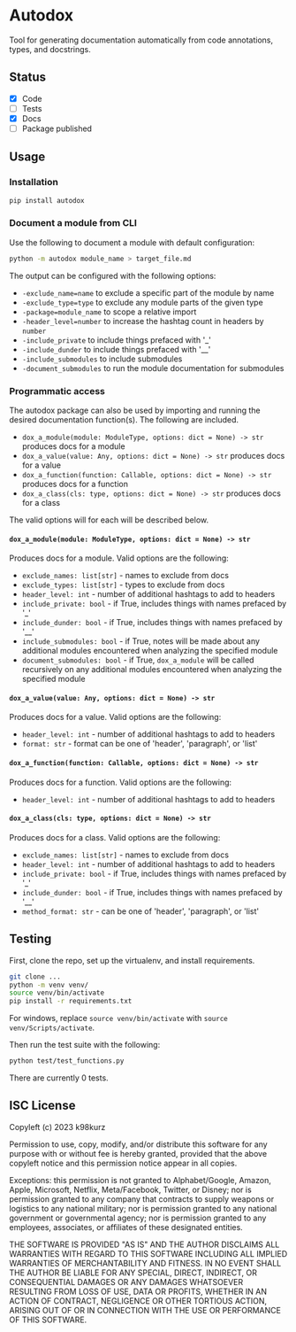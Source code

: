 # Autodox

Tool for generating documentation automatically from code annotations, types,
and docstrings.

## Status

- [x] Code
- [ ] Tests
- [x] Docs
- [ ] Package published

## Usage

### Installation

```bash
pip install autodox
```

### Document a module from CLI

Use the following to document a module with default configuration:

```bash
python -m autodox module_name > target_file.md
```

The output can be configured with the following options:
- `-exclude_name=name` to exclude a specific part of the module by name
- `-exclude_type=type` to exclude any module parts of the given type
- `-package=module_name` to scope a relative import
- `-header_level=number` to increase the hashtag count in headers by `number`
- `-include_private` to include things prefaced with '_'
- `-include_dunder` to include things prefaced with '__'
- `-include_submodules` to include submodules
- `-document_submodules` to run the module documentation for submodules

### Programmatic access

The autodox package can also be used by importing and running the desired
documentation function(s). The following are included.

- `dox_a_module(module: ModuleType, options: dict = None) -> str` produces docs for a module
- `dox_a_value(value: Any, options: dict = None) -> str` produces docs for a value
- `dox_a_function(function: Callable, options: dict = None) -> str` produces docs for a function
- `dox_a_class(cls: type, options: dict = None) -> str` produces docs for a class

The valid options will for each will be described below.

#### `dox_a_module(module: ModuleType, options: dict = None) -> str`

Produces docs for a module. Valid options are the following:

- `exclude_names: list[str]` - names to exclude from docs
- `exclude_types: list[str]` - types to exclude from docs
- `header_level: int` - number of additional hashtags to add to headers
- `include_private: bool` - if True, includes things with names prefaced by '_'
- `include_dunder: bool` - if True, includes things with names prefaced by '__'
- `include_submodules: bool` - if True, notes will be made about any additional
modules encountered when analyzing the specified module
- `document_submodules: bool` - if True, `dox_a_module` will be called
recursively on any additional modules encountered when analyzing the specified
module

#### `dox_a_value(value: Any, options: dict = None) -> str`

Produces docs for a value. Valid options are the following:

- `header_level: int` - number of additional hashtags to add to headers
- `format: str` - format can be one of 'header', 'paragraph', or 'list'

#### `dox_a_function(function: Callable, options: dict = None) -> str`

Produces docs for a function. Valid options are the following:

- `header_level: int` - number of additional hashtags to add to headers

#### `dox_a_class(cls: type, options: dict = None) -> str`

Produces docs for a class. Valid options are the following:

- `exclude_names: list[str]` - names to exclude from docs
- `header_level: int` - number of additional hashtags to add to headers
- `include_private: bool` - if True, includes things with names prefaced by '_'
- `include_dunder: bool` - if True, includes things with names prefaced by '__'
- `method_format: str` - can be one of 'header', 'paragraph', or 'list'


## Testing

First, clone the repo, set up the virtualenv, and install requirements.

```bash
git clone ...
python -m venv venv/
source venv/bin/activate
pip install -r requirements.txt
```

For windows, replace `source venv/bin/activate` with `source venv/Scripts/activate`.

Then run the test suite with the following:

```bash
python test/test_functions.py
```

There are currently 0 tests.

## ISC License

Copyleft (c) 2023 k98kurz

Permission to use, copy, modify, and/or distribute this software
for any purpose with or without fee is hereby granted, provided
that the above copyleft notice and this permission notice appear in
all copies.

Exceptions: this permission is not granted to Alphabet/Google, Amazon,
Apple, Microsoft, Netflix, Meta/Facebook, Twitter, or Disney; nor is
permission granted to any company that contracts to supply weapons or
logistics to any national military; nor is permission granted to any
national government or governmental agency; nor is permission granted to
any employees, associates, or affiliates of these designated entities.

THE SOFTWARE IS PROVIDED "AS IS" AND THE AUTHOR DISCLAIMS ALL
WARRANTIES WITH REGARD TO THIS SOFTWARE INCLUDING ALL IMPLIED
WARRANTIES OF MERCHANTABILITY AND FITNESS. IN NO EVENT SHALL THE
AUTHOR BE LIABLE FOR ANY SPECIAL, DIRECT, INDIRECT, OR
CONSEQUENTIAL DAMAGES OR ANY DAMAGES WHATSOEVER RESULTING FROM LOSS
OF USE, DATA OR PROFITS, WHETHER IN AN ACTION OF CONTRACT,
NEGLIGENCE OR OTHER TORTIOUS ACTION, ARISING OUT OF OR IN
CONNECTION WITH THE USE OR PERFORMANCE OF THIS SOFTWARE.

